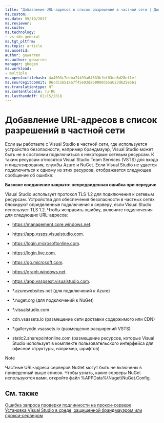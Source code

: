 ```yaml
---
title: "Добавление URL-адресов в список разрешений в частной сети | Документы Майкрософт"
ms.custom: 
ms.date: 09/19/2017
ms.reviewer: 
ms.suite: 
ms.technology:
- vs-ide-general
ms.tgt_pltfrm: 
ms.topic: article
ms.assetid: 
author: gewarren
ms.author: gewarren
manager: ghogen
ms.workload:
- multiple
ms.openlocfilehash: 4a4093c7ebba74493a64833bfbf83ee6d28ef1ef
ms.sourcegitcommit: 06cdc1651aa7f45e03d260080da5a623d6258661
ms.translationtype: HT
ms.contentlocale: ru-RU
ms.lasthandoff: 02/15/2018
---
```

# <a name="whitelisting-urls-in-a-private-network"></a>Добавление URL-адресов в список разрешений в частной сети

Если вы работаете с Visual Studio в частной сети, где используется устройство безопасности, например брандмауэр, Visual Studio может быть не в состоянии подключиться к некоторым сетевым ресурсам. К таким ресурсам относятся Visual Studio Team Services (VSTS) для входа и лицензирования, службы Azure и NuGet. Если Visual Studio не удается подключиться к одному из этих ресурсов, отображается следующее сообщение об ошибке:

  **Базовое соединение закрыто: непредвиденная ошибка при передаче**

Visual Studio использует протокол TLS 1.2 для подключения к сетевым ресурсам. Устройства для обеспечения безопасности в частных сетях блокируют определенные подключения к серверу, если Visual Studio использует TLS 1.2. Чтобы исправить ошибку, включите подключения для следующих URL-адресов:

- https://management.core.windows.net.

- https://app.vssps.visualstudio.com.

- https://login.microsoftonline.com.

- https://login.live.com.

- https://go.microsoft.com.

- https://graph.windows.net.

- https://app.vsspsext.visualstudio.com.

- *.azurewebsites.net (для подключений к Azure)

- *.nuget.org (для подключений к NuGet)

- *.visualstudio.com

- cdn.vsassets.io (размещение сети доставки содержимого или CDN)

- *.gallerycdn.vsassets.io (размещение расширений VSTS)

- static2.sharepointonline.com (размещение ресурсов, которые Visual Studio использует в комплекте пользовательского интерфейса для офисной структуры, например, шрифтов)

> [!NOTE]
> Частные URL-адреса серверов NuGet могут быть не включены в приведенный выше список. Чтобы узнать, какие серверы NuGet используются вами, откройте файл %APPData%\Nuget\NuGet.Config.

## <a name="see-also"></a>См. также

[Ошибка запроса проверки подлинности на прокси-сервере](../ide/reference/proxy-authorization-required.md)  
[Установка Visual Studio в среде, защищенной брандмауэром или прокси-сервером](../install/install-visual-studio-behind-a-firewall-or-proxy-server.md)
